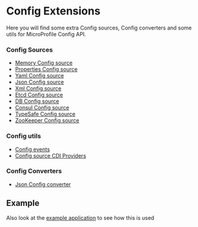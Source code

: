 # Config Extensions

Here you will find some extra Config sources, Config converters and some utils for MicroProfile Config API.

### Config Sources
* [Memory Config source](https://github.com/smallrye/smallrye-config/tree/master/extensions/sources/memory)
* [Properties Config source](https://github.com/smallrye/smallrye-config/tree/master/extensions/sources/properties)
* [Yaml Config source](https://github.com/smallrye/smallrye-config/tree/master/extensions/sources/yaml)
* [Json Config source](https://github.com/smallrye/smallrye-config/tree/master/extensions/sources/json)
* [Xml Config source](https://github.com/smallrye/smallrye-config/tree/master/extensions/sources/xml)
* [Etcd Config source](https://github.com/smallrye/smallrye-config/tree/master/extensions/sources/etcd)
* [DB Config source](https://github.com/smallrye/smallrye-config/tree/master/extensions/sources/db)
* [Consul Config source](https://github.com/smallrye/smallrye-config/tree/master/extensions/sources/consul)
* [TypeSafe Config source](https://github.com/smallrye/smallrye-config/tree/master/extensions/sources/typesafe)
* [ZooKeeper Config source](https://github.com/smallrye/smallrye-config/tree/master/extensions/sources/zookeeper)

### Config utils
* [Config events](https://github.com/smallrye/smallrye-config/tree/master/extensions/utils/events)
* [Config source CDI Providers](https://github.com/smallrye/smallrye-config/tree/master/extensions/utils/providers)

### Config Converters
* [Json Config converter](https://github.com/smallrye/smallrye-config/tree/master/extensions/converters/json)

## Example

Also look at the [example application](https://github.com/smallrye/smallrye-config/tree/master/extensions/example) to see how this is used
